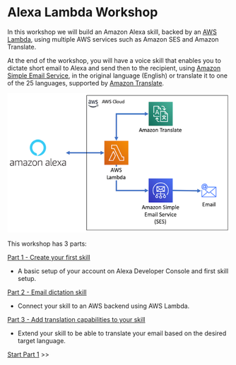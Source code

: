# Alexa Lambda Workshop
In this workshop we will build an Amazon Alexa skill, backed by an [AWS Lambda](https://aws.amazon.com/lambda/), using multiple AWS services such as Amazon SES and Amazon Translate.

At the end of the workshop, you will have a voice skill that enables you to dictate short email to Alexa and send then to the recipient, using [Amazon Simple Email Service](https://aws.amazon.com/ses/), in the original language (English) or translate it to one of the 25 languages, supported by [Amazon Translate](https://aws.amazon.com/translate/).

![Architecture](screenshots/Architecture.png)

This workshop has 3 parts:

[Part 1 - Create your first skill](BuildYourFirstSkill.md)
- A basic setup of your account on Alexa Developer Console and first skill setup.

[Part 2 - Email dictation skill]()
- Connect your skill to an AWS backend using AWS Lambda.

[Part 3 - Add translation capabilities to your skill]()
- Extend your skill to be able to translate your email based on the desired target language.

[Start Part 1](BuildYourFirstSkill.md) >>
